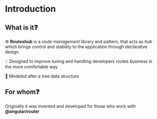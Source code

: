 # Introduction

## What is it❓

⚙ **Routeshub** is a _route management_ library and pattern, that acts as _hub_ which brings control and stability to the application through declarative design.

💡 Designed to improve tuning and handling developers routes business in the more comfortable way

🔧 Modeled after a tree data structure

## For whom❓

Originally it was invented and developed for those who work with **@angular/router**
